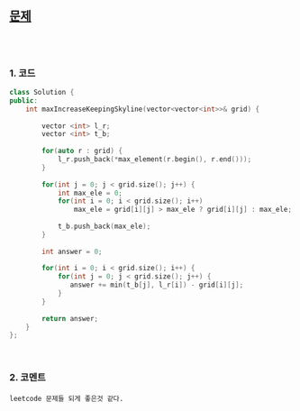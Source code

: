 [문제](https://leetcode.com/problems/max-increase-to-keep-city-skyline/)
----------


<br>
<br>

### 1. 코드

```cpp
class Solution {
public:
    int maxIncreaseKeepingSkyline(vector<vector<int>>& grid) {
        
        vector <int> l_r;
        vector <int> t_b;
        
        for(auto r : grid) {
            l_r.push_back(*max_element(r.begin(), r.end()));
        }
        
        for(int j = 0; j < grid.size(); j++) {
            int max_ele = 0;
            for(int i = 0; i < grid.size(); i++) 
                max_ele = grid[i][j] > max_ele ? grid[i][j] : max_ele;
            
            t_b.push_back(max_ele);
        }
        
        int answer = 0;
        
        for(int i = 0; i < grid.size(); i++) {
            for(int j = 0; j < grid.size(); j++) {
               answer += min(t_b[j], l_r[i]) - grid[i][j]; 
            }
        }
        
        return answer;
    }
};
```

<br>

### 2. 코멘트

    leetcode 문제들 되게 좋은것 같다. 
